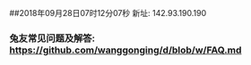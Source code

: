 ##2018年09月28日07时12分07秒 新址: 142.93.190.190
### 兔友常见问题及解答: https://github.com/wanggonging/d/blob/w/FAQ.md
